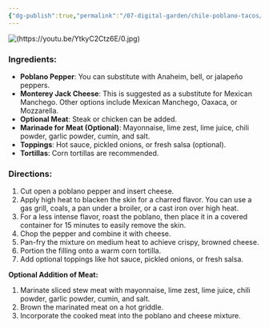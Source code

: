```yaml
---
{"dg-publish":true,"permalink":"/07-digital-garden/chile-poblano-tacos/","tags":["recipes"],"updated":"2025-04-06T13:47:14.849-07:00"}
---
```




![(https://youtu.be/YtkyC2Ctz6E/0.jpg)](https://youtu.be/YtkyC2Ctz6E)

### Ingredients:

- **Poblano Pepper**: You can substitute with Anaheim, bell, or jalapeño peppers.
- **Monterey Jack Cheese**: This is suggested as a substitute for Mexican Manchego. Other options include Mexican Manchego, Oaxaca, or Mozzarella.
- **Optional Meat**: Steak or chicken can be added.
- **Marinade for Meat (Optional)**: Mayonnaise, lime zest, lime juice, chili powder, garlic powder, cumin, and salt.
- **Toppings**: Hot sauce, pickled onions, or fresh salsa (optional).
- **Tortillas**: Corn tortillas are recommended.

### Directions:

1. Cut open a poblano pepper and insert cheese.
2. Apply high heat to blacken the skin for a charred flavor. You can use a gas grill, coals, a pan under a broiler, or a cast iron over high heat.
3. For a less intense flavor, roast the poblano, then place it in a covered container for 15 minutes to easily remove the skin.
4. Chop the pepper and combine it with cheese.
5. Pan-fry the mixture on medium heat to achieve crispy, browned cheese.
6. Portion the filling onto a warm corn tortilla.
7. Add optional toppings like hot sauce, pickled onions, or fresh salsa.

**Optional Addition of Meat:**

1. Marinate sliced stew meat with mayonnaise, lime zest, lime juice, chili powder, garlic powder, cumin, and salt.
2. Brown the marinated meat on a hot griddle.
3. Incorporate the cooked meat into the poblano and cheese mixture.